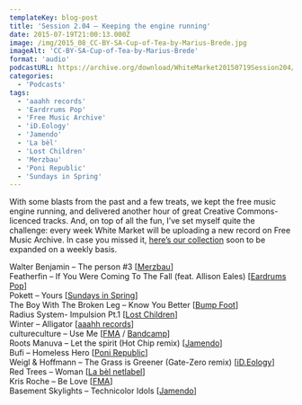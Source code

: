 ```yaml
---
templateKey: blog-post
title: 'Session 2.04 – Keeping the engine running'
date: 2015-07-19T21:00:13.000Z
image: /img/2015_08_CC-BY-SA-Cup-of-Tea-by-Marius-Brede.jpg
imageAlt: 'CC-BY-SA-Cup-of-Tea-by-Marius-Brede'
format: 'audio'
podcastURL: https://archive.org/download/WhiteMarket20150719Session204/WhiteMarket-20150719-Session204.mp3
categories:
  - 'Podcasts'
tags:
  - 'aaahh records'
  - 'Eardrrums Pop'
  - 'Free Music Archive'
  - 'iD.Eology'
  - 'Jamendo'
  - 'La bèl'
  - 'Lost Children'
  - 'Merzbau'
  - 'Poni Republic'
  - 'Sundays in Spring'
---
```


With some blasts from the past and a few treats, we kept the free music engine running, and delivered another hour of great Creative Commons-licenced tracks. And, on top of all the fun, I’ve set myself quite the challenge: every week White Market will be uploading a new record on Free Music Archive. In case you missed it, [here’s our collection](https://freemusicarchive.org/curator/programamarcabranca/) soon to be expanded on a weekly basis.

Walter Benjamin – The person #3 \[[Merzbau](http://www.merzbau-label.org/cd0005_pt.htm)\]  
Featherfin – If You Were Coming To The Fall (feat. Allison Eales) \[[Eardrums Pop](http://www.eardrumspop.com/2015/02/24/epop038-featherfin/)\]  
Pokett – Yours \[[Sundays in Spring](https://archive.org/details/sis09)\]  
The Boy With The Broken Leg – Know You Better \[[Bump Foot](http://www.bumpfoot.net/foot065.html)\]  
Radius System- Impulsion Pt.1 \[[Lost Children](https://archive.org/details/LostChildren046)\]  
Winter – Alligator \[[aaahh records](http://www.aaahh-records.net/2014/03/27/winter-alligator/)\]  
cultureculture – Use Me \[[FMA](http://freemusicarchive.org/music/cultureculture/cultureculture_EP_2014/) / [Bandcamp](http://cultureculture.bandcamp.com/album/cultureculture-ep-2014/)\]  
Roots Manuva – Let the spirit (Hot Chip remix) \[[Jamendo](https://www.jamendo.com/en/list/a34398/roots-manuva-hot-chip)\]  
Bufi – Homeless Hero \[[Poni Republic](http://ponirepublic.blogspot.co.uk/2008/04/bufi-homeless-hero-ep.html)\]  
Weigl & Hoffmann – The Grass is Greener (Gate-Zero remix) \[[iD.Eology](https://archive.org/details/WeiglHoffmann-Elevate)\]  
Red Trees – Woman \[[La bèl netlabel](http://www.labelnetlabel.com/releases/lbn030-various-artists-la-bel-pop-fifth-anniversary-compilation)\]  
Kris Roche – Be Love \[[FMA](https://freemusicarchive.org/music/Kris_Roche/Be_Love/)\]  
Basement Skylights – Technicolor Idols \[[Jamendo](https://www.jamendo.com/pt/list/p500104828/fail-better-the-remixes)\]

